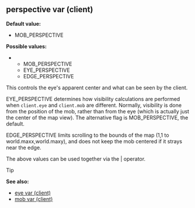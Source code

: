 ## perspective var (client)

**Default value:**
+   MOB_PERSPECTIVE
<!-- -->
**Possible values:**
+   -   MOB_PERSPECTIVE
    -   EYE_PERSPECTIVE
    -   EDGE_PERSPECTIVE


This controls the eye\'s apparent center and what can be seen
by the client. 

EYE_PERSPECTIVE determines how visibility
calculations are performed when `client.eye` and `client.mob` are
different. Normally, visibility is done from the position of the mob,
rather than from the eye (which is actually just the center of the map
view). The alternative flag is MOB_PERSPECTIVE, the default.


EDGE_PERSPECTIVE limits scrolling to the bounds of the map (1,1
to world.maxx,world.maxy), and does not keep the mob centered if it
strays near the edge. 

The above values can be used together via
the \| operator.

> [!TIP] 
> **See also:**
> +   [eye var (client)](/ref/client/var/eye.md) 
> +   [mob var (client)](/ref/client/var/mob.md) <!-- -->